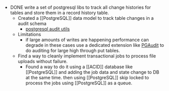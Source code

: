 - DONE write a set of postgresql libs to track all change histories for tables and store them in a record history table.
	- Created a [[PostgreSQL]] data model to track table changes in a audit schema
		- [postgresql audit utils](https://github.com/ArkamFahry/postgres-libs/tree/main/audit)
	- Limitations
		- if large amounts of writes are happening performance can degrade in these cases use a dedicated extension like [PGAudit](https://www.pgaudit.org/) to do auditing for large high through put tables.
	- Find a way to cleanly implement transactional jobs to process file uploads without failure.
		- Found a way to do it using a [[ACID]] database like [[PostgreSQL]] and adding the job data and state change to DB at the same time. then using [[PostgreSQL]] skip locked to process the jobs using [[PostgreSQL]] as a queue.